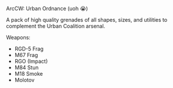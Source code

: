 ArcCW: Urban Ordnance (uoh :sob:)

A pack of high quality grenades of all shapes, sizes, and utilities to complement the Urban Coalition arsenal.

Weapons:
* RGD-5 Frag
* M67 Frag
* RGO (Impact)
* M84 Stun
* M18 Smoke
* Molotov
